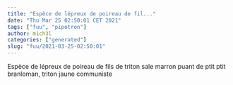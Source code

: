 ```yaml
---
title: "Espèce de lépreux de poireau de fil..."
date: "Thu Mar 25 02:50:01 CET 2021"
tags: ["fuu", "pipotron"]
author: m1ch3l
categories: ["generated"]
slug: "fuu/2021-03-25-02:50:01"
---
```


Espèce de lépreux de poireau de fils de triton sale marron puant de ptit ptit branloman, triton jaune communiste
